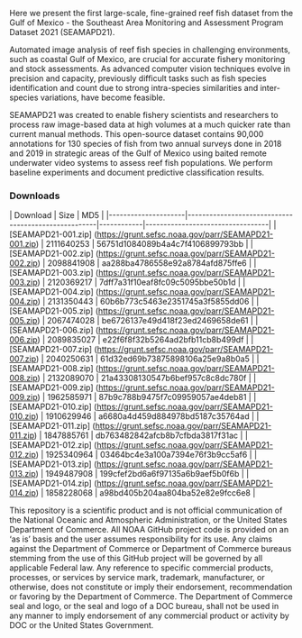 Here we present the first large-scale, fine-grained reef fish dataset from the Gulf of Mexico - the Southeast Area Monitoring and Assessment Program Dataset 2021 (SEAMAPD21).

Automated image analysis of reef fish species in challenging environments, such as coastal Gulf of Mexico, are crucial for accurate fishery monitoring and stock assessments. As advanced computer vision techniques evolve in precision and capacity, previously difficult tasks such as fish species identification and count due to strong intra-species similarities and inter-species variations, have become feasible.

SEAMAPD21 was created to enable fishery scientists and researchers to process raw image-based data at high volumes at a much quicker rate than current manual methods. This open-source dataset contains 90,000 annotations for 130 species of fish from two annual surveys done in 2018 and 2019 in strategic areas of the Gulf of Mexico using baited remote underwater video systems to assess reef fish populations. We perform baseline experiments and document predictive classification results.

### Downloads
|  Download           | Size       | MD5                              |
|---------------------|-----------------------------------------------------|------------|----------------------------------|
| [SEAMAPD21-001.zip] (https://grunt.sefsc.noaa.gov/parr/SEAMAPD21-001.zip) | 2111640253 | 56751d1084089b4a4c7f4106899793bb |
| [SEAMAPD21-002.zip] (https://grunt.sefsc.noaa.gov/parr/SEAMAPD21-002.zip) | 2098841908 | aa288ba4786558e92a8784afd875ffe6 |
| [SEAMAPD21-003.zip] (https://grunt.sefsc.noaa.gov/parr/SEAMAPD21-003.zip) | 2120369217 | 7dff7a31f10eaf8fc09c5095bbe50b1d |
| [SEAMAPD21-004.zip] (https://grunt.sefsc.noaa.gov/parr/SEAMAPD21-004.zip) | 2131350443 | 60b6b773c5463e2351745a3f5855dd06 |
| [SEAMAPD21-005.zip] (https://grunt.sefsc.noaa.gov/parr/SEAMAPD21-005.zip) | 2067474028 | be6726137e49d418f23ed2469658de61 |
| [SEAMAPD21-006.zip] (https://grunt.sefsc.noaa.gov/parr/SEAMAPD21-006.zip) | 2089835027 | e22f6f8f32b5264ad2bfb11cb8b499df |
| [SEAMAPD21-007.zip] (https://grunt.sefsc.noaa.gov/parr/SEAMAPD21-007.zip) | 2040250631 | 61d32ed69b73875898106a25e9a8b0a5 |
| [SEAMAPD21-008.zip] (https://grunt.sefsc.noaa.gov/parr/SEAMAPD21-008.zip) | 2132089070 | 21a43308130547b6bef957c8c8dc780f |
| [SEAMAPD21-009.zip] (https://grunt.sefsc.noaa.gov/parr/SEAMAPD21-009.zip) | 1962585971 | 87b9c788b9475f7c09959057ae4deb81 |
| [SEAMAPD21-010.zip] (https://grunt.sefsc.noaa.gov/parr/SEAMAPD21-010.zip) | 1910629946 | a6680a4d459d884978bd5187c35764ad |
| [SEAMAPD21-011.zip] (https://grunt.sefsc.noaa.gov/parr/SEAMAPD21-011.zip) | 1847885761 | db763482842afcb8b7cfbda3817f31ac |
| [SEAMAPD21-012.zip] (https://grunt.sefsc.noaa.gov/parr/SEAMAPD21-012.zip) | 1925340964 | 03464bc4e3a100a7394e76f3b9cc5af6 |
| [SEAMAPD21-013.zip] (https://grunt.sefsc.noaa.gov/parr/SEAMAPD21-013.zip) | 1949487908 | 199cfef2bd6a6f97135a6b9aef5b0f6b |
| [SEAMAPD21-014.zip] (https://grunt.sefsc.noaa.gov/parr/SEAMAPD21-014.zip) | 1858228068 | a98bd405b204aa804ba52e82e9fcc6e8 |


This repository is a scientific product and is not official communication of the National Oceanic and Atmospheric Administration, or the United States Department of Commerce. All NOAA GitHub project code is provided on an ‘as is’ basis and the user assumes responsibility for its use. Any claims against the Department of Commerce or Department of Commerce bureaus stemming from the use of this GitHub project will be governed by all applicable Federal law. Any reference to specific commercial products, processes, or services by service mark, trademark, manufacturer, or otherwise, does not constitute or imply their endorsement, recommendation or favoring by the Department of Commerce. The Department of Commerce seal and logo, or the seal and logo of a DOC bureau, shall not be used in any manner to imply endorsement of any commercial product or activity by DOC or the United States Government.
